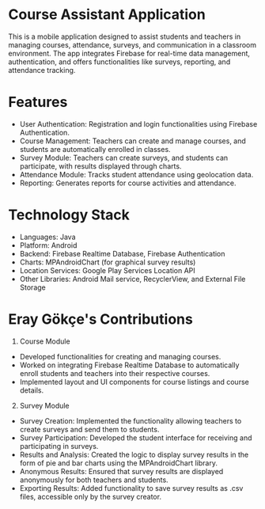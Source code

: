# Course Assistant Application
This is a mobile application designed to assist students and teachers in managing courses, attendance, surveys, and communication in a classroom environment. The app integrates Firebase for real-time data management, authentication, and offers functionalities like surveys, reporting, and attendance tracking.

# Features
* User Authentication: Registration and login functionalities using Firebase Authentication.
* Course Management: Teachers can create and manage courses, and students are automatically enrolled in classes.
* Survey Module: Teachers can create surveys, and students can participate, with results displayed through charts.
* Attendance Module: Tracks student attendance using geolocation data.
* Reporting: Generates reports for course activities and attendance.
# Technology Stack
* Languages: Java
* Platform: Android
* Backend: Firebase Realtime Database, Firebase Authentication
* Charts: MPAndroidChart (for graphical survey results)
* Location Services: Google Play Services Location API
* Other Libraries: Android Mail service, RecyclerView, and External File Storage

# Eray Gökçe's Contributions
1. Course Module
* Developed functionalities for creating and managing courses.
* Worked on integrating Firebase Realtime Database to automatically enroll students and teachers into their respective courses.
* Implemented layout and UI components for course listings and course details.
2. Survey Module
* Survey Creation: Implemented the functionality allowing teachers to create surveys and send them to students.
* Survey Participation: Developed the student interface for receiving and participating in surveys.
* Results and Analysis: Created the logic to display survey results in the form of pie and bar charts using the MPAndroidChart library.
* Anonymous Results: Ensured that survey results are displayed anonymously for both teachers and students.
* Exporting Results: Added functionality to save survey results as .csv files, accessible only by the survey creator.
